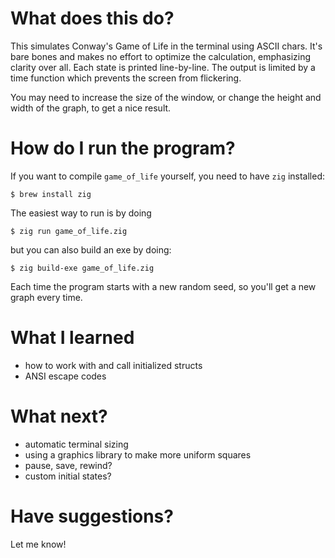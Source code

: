 # What does this do?

This simulates Conway's Game of Life in the terminal using ASCII chars. It's bare bones and makes no effort to optimize the calculation, emphasizing clarity over all. Each state is printed line-by-line. The output is limited by a time function which prevents the screen from flickering.

You may need to increase the size of the window, or change the height and width of the graph, to get a nice result.

# How do I run the program?

If you want to compile `game_of_life` yourself, you need to have `zig` installed:

```
$ brew install zig
```

The easiest way to run is by doing

```
$ zig run game_of_life.zig
```

but you can also build an exe by doing:

```
$ zig build-exe game_of_life.zig 
```

Each time the program starts with a new random seed, so you'll get a new graph every time. 

# What I learned 

* how to work with and call initialized structs
* ANSI escape codes

# What next?

* automatic terminal sizing
* using a graphics library to make more uniform squares
* pause, save, rewind?
* custom initial states?

# Have suggestions?

Let me know!